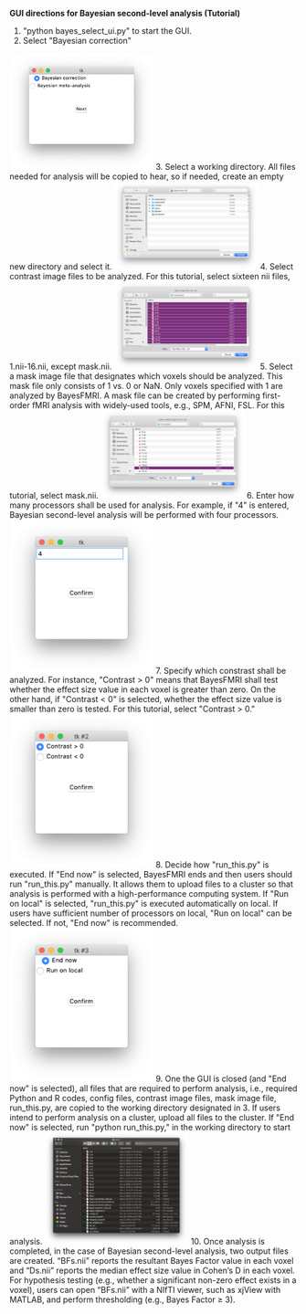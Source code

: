<b>GUI directions for Bayesian second-level analysis (Tutorial) </b>
 1. "python bayes_select_ui.py" to start the GUI.
 2. Select "Bayesian correction"
 <img src="https://github.com/hyemin-han/BayesFMRI/blob/master/Images/correction_shots/1_task_selection.png" width=50% height=50%>
 3. Select a working directory. All files needed for analysis will be copied to hear, so if needed, create an empty new directory and select it.
  <img src="https://github.com/hyemin-han/BayesFMRI/blob/master/Images/correction_shots/2_working_dir.png" width=50% height=50%>
  4. Select contrast image files to be analyzed. For this tutorial, select sixteen nii files, 1.nii-16.nii, except mask.nii.
  <img src="https://github.com/hyemin-han/BayesFMRI/blob/master/Images/correction_shots/3_img_files.png" width=50% height=50%>
  5. Select a mask image file that designates which voxels should be analyzed. This mask file only consists of 1 vs. 0 or NaN. Only voxels specified with 1 are analyzed by BayesFMRI. A mask file can be created by performing first-order fMRI analysis with widely-used tools, e.g., SPM, AFNI, FSL. For this tutorial, select mask.nii.
  <img src="https://github.com/hyemin-han/BayesFMRI/blob/master/Images/correction_shots/4_mask_file.png" width=50% height=50%>
  6. Enter how many processors shall be used for analysis. For example, if "4" is entered, Bayesian second-level analysis will be performed with four processors.
   <img src="https://github.com/hyemin-han/BayesFMRI/blob/master/Images/correction_shots/5_cpus.png" width=50% height=50%>
  7. Specify which constrast shall be analyzed. For instance, "Contrast > 0" means that BayesFMRI shall test whether the effect size value in each voxel is greater than zero. On the other hand, if "Contrast < 0" is selected, whether the effect size value is smaller than zero is tested. For this tutorial, select "Contrast > 0."
  <img src="https://github.com/hyemin-han/BayesFMRI/blob/master/Images/correction_shots/6_contrast.png" width=50% height=50%>
  8. Decide how "run_this.py" is executed. If "End now" is selected, BayesFMRI ends and then users should run "run_this.py" manually. It allows them to upload files to a cluster so that analysis is performed with a high-performance computing system. If "Run on local" is selected, "run_this.py" is executed automatically on local. If users have sufficient number of processors on local, "Run on local" can be selected. If not, "End now" is recommended.
    <img src="https://github.com/hyemin-han/BayesFMRI/blob/master/Images/correction_shots/7_how_to_run.png" width=50% height=50%>
    9. One the GUI is closed (and "End now" is selected), all files that are required to perform analysis, i.e., required Python and R codes, config files, contrast image files, mask image file, run_this.py, are copied to the working directory designated in 3. If users intend to perform analysis on a cluster, upload all files to the cluster. If "End now" is selected, run "python run_this.py," in the working directory to start analysis.
    <img src="https://github.com/hyemin-han/BayesFMRI/blob/master/Images/correction_shots/8_folder.png" width=50% height=50%>
    10. Once analysis is completed, in the case of Bayesian second-level analysis, two output files are created. “BFs.nii” reports the resultant Bayes Factor value in each voxel and “Ds.nii” reports the median effect size value in Cohen’s D in each voxel. For hypothesis testing (e.g., whether a significant non-zero effect exists in a voxel), users can open “BFs.nii” with a NIfTI viewer, such as xjView with MATLAB, and perform thresholding (e.g., Bayes Factor ≥ 3).
